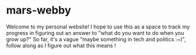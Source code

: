 # mars-webby

Welcome to my personal website! I hope to use this as a space to track my progress in figuring out an answer to "what do you want to do when you grow up?" So far, it's a vague "maybe something in tech and politics :~)", follow along as I figure out what this means !